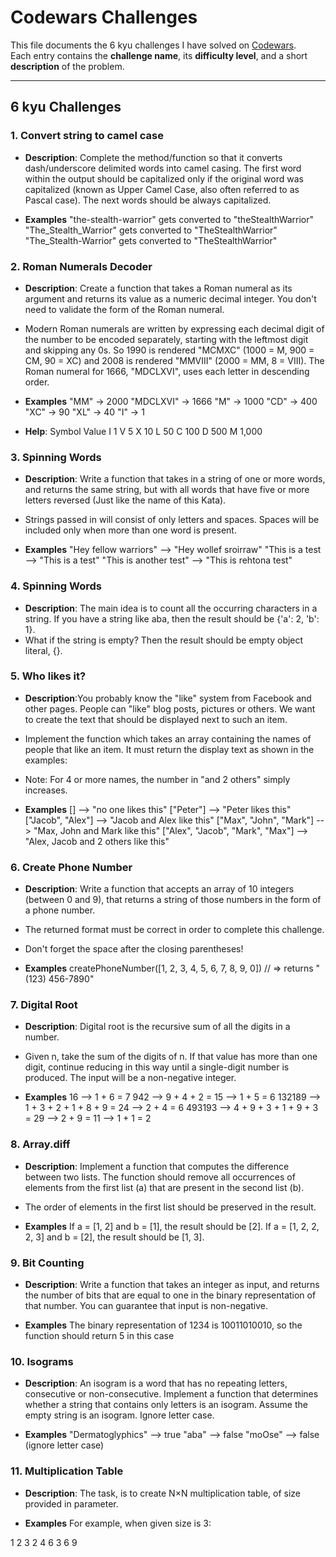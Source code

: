 # Codewars Challenges

This file documents the 6 kyu challenges I have solved on [Codewars](https://www.codewars.com/).  
Each entry contains the **challenge name**, its **difficulty level**, and a short **description** of the problem.

---

## 6 kyu Challenges

### 1. Convert string to camel case

- **Description**: Complete the method/function so that it converts dash/underscore delimited words into camel casing. The first word within the output should be capitalized only if the original word was capitalized (known as Upper Camel Case, also often referred to as Pascal case). The next words should be always capitalized.

- **Examples**
"the-stealth-warrior" gets converted to "theStealthWarrior"
"The_Stealth_Warrior" gets converted to "TheStealthWarrior"
"The_Stealth-Warrior" gets converted to "TheStealthWarrior"


### 2. Roman Numerals Decoder

- **Description**: Create a function that takes a Roman numeral as its argument and returns its value as a numeric decimal integer. You don't need to validate the form of the Roman numeral.
- Modern Roman numerals are written by expressing each decimal digit of the number to be encoded separately, starting with the leftmost digit and skipping any 0s. So 1990 is rendered "MCMXC" (1000 = M, 900 = CM, 90 = XC) and 2008 is rendered "MMVIII" (2000 = MM, 8 = VIII). The Roman numeral for 1666, "MDCLXVI", uses each letter in descending order.

- **Examples**
"MM"      -> 2000
"MDCLXVI" -> 1666
"M"       -> 1000
"CD"      ->  400
"XC"      ->   90
"XL"      ->   40
"I"       ->    1

- **Help**:
Symbol    Value
I          1
V          5
X          10
L          50
C          100
D          500
M          1,000


### 3. Spinning Words
- **Description**: Write a function that takes in a string of one or more words, and returns the same string, but with all words that have five or more letters reversed (Just like the name of this Kata).
- Strings passed in will consist of only letters and spaces. Spaces will be included only when more than one word is present.

- **Examples**
"Hey fellow warriors"  --> "Hey wollef sroirraw" 
"This is a test        --> "This is a test" 
"This is another test" --> "This is rehtona test"


### 4. Spinning Words
- **Description**: The main idea is to count all the occurring characters in a string. If you have a string like aba, then the result should be {'a': 2, 'b': 1}.
- What if the string is empty? Then the result should be empty object literal, {}.


### 5. Who likes it?
- **Description**:You probably know the "like" system from Facebook and other pages. People can "like" blog posts, pictures or others. We want to create the text that should be displayed next to such an item.
- Implement the function which takes an array containing the names of people that like an item. It must return the display text as shown in the examples:
- Note: For 4 or more names, the number in "and 2 others" simply increases.

- **Examples**
[]                                -->  "no one likes this"
["Peter"]                         -->  "Peter likes this"
["Jacob", "Alex"]                 -->  "Jacob and Alex like this"
["Max", "John", "Mark"]           -->  "Max, John and Mark like this"
["Alex", "Jacob", "Mark", "Max"]  -->  "Alex, Jacob and 2 others like this"


### 6. Create Phone Number
- **Description**: Write a function that accepts an array of 10 integers (between 0 and 9), that returns a string of those numbers in the form of a phone number.
- The returned format must be correct in order to complete this challenge.
- Don't forget the space after the closing parentheses!

- **Examples**
createPhoneNumber([1, 2, 3, 4, 5, 6, 7, 8, 9, 0]) // => returns "(123) 456-7890"


### 7. Digital Root
- **Description**: Digital root is the recursive sum of all the digits in a number.
- Given n, take the sum of the digits of n. If that value has more than one digit, continue reducing in this way until a single-digit number is produced. The input will be a non-negative integer.

- **Examples**
16  -->  1 + 6 = 7
942  -->  9 + 4 + 2 = 15  -->  1 + 5 = 6
132189  -->  1 + 3 + 2 + 1 + 8 + 9 = 24  -->  2 + 4 = 6
493193  -->  4 + 9 + 3 + 1 + 9 + 3 = 29  -->  2 + 9 = 11  -->  1 + 1 = 2


### 8. Array.diff
- **Description**: Implement a function that computes the difference between two lists. The function should remove all occurrences of elements from the first list (a) that are present in the second list (b).
- The order of elements in the first list should be preserved in the result.

- **Examples**
If a = [1, 2] and b = [1], the result should be [2].
If a = [1, 2, 2, 2, 3] and b = [2], the result should be [1, 3].


### 9. Bit Counting
- **Description**: Write a function that takes an integer as input, and returns the number of bits that are equal to one in the binary representation of that number. You can guarantee that input is non-negative.

- **Examples**
 The binary representation of 1234 is 10011010010, so the function should return 5 in this case


### 10. Isograms
- **Description**: An isogram is a word that has no repeating letters, consecutive or non-consecutive. Implement a function that determines whether a string that contains only letters is an isogram. Assume the empty string is an isogram. Ignore letter case.

- **Examples**
"Dermatoglyphics" --> true
"aba" --> false
"moOse" --> false (ignore letter case)


### 11. Multiplication Table
- **Description**: The task, is to create N×N multiplication table, of size provided in parameter.

- **Examples**
For example, when given size is 3:

1 2 3
2 4 6
3 6 9